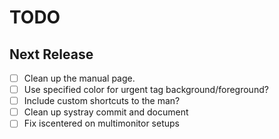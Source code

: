 TODO
====

Next Release
------------
- [ ] Clean up the manual page.
- [ ] Use specified color for urgent tag background/foreground?
- [ ] Include custom shortcuts to the man?
- [ ] Clean up systray commit and document
- [ ] Fix iscentered on multimonitor setups

